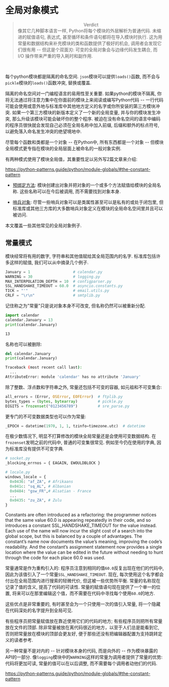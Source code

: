 # 全局对象模式

> <center>Verdict</center>
> 像其它几种脚本语言一样, Python将每个模块的外层解析为普通代码. 未缩进的赋值语句, 表达式, 甚至循环和条件语句都将在导入模块时执行. 这为用常量和数据结构来补充模块的类和函数提供了极好的机会, 调用者会发现它们很有用 -- 但这是个双面刃: 可变的全局对象会与边缘代码发生耦合, 而 I/O 操作带来严重的导入耗时和副作用.
<br>

每个python模块都是隔离的命名空间. `json`模块可以提供`loads()`函数, 而不会与`pickle`模块的`loads()`函数冲突, 替换或覆盖.

隔离的命名空间对一门编程语言的易用性至关重要. 如果python的模块不隔离, 你将无法通过将注意力集中在你面前的模块上来阅读或编写Python代码 -- 一行代码可能会使用或意外地与标准库中其他地方定义的名字或你所安装的第三方模块冲突. 如果一个第三方模块的新版本定义了一个新的全局变量, 并与你的模块发生冲突, 那么升级该模块可能会破坏你的整个程序. 被迫在没有命名空间的语言中编码的程序员很快就会发现自己必须在全局名称中加入前缀, 后缀和额外的标点符号, 以避免落入命名发生冲突的绝望境地中.

尽管每个函数和类都是一个对象 -- 在Python中, 所有东西都是一个对象 -- 但模块全局模式更专指在模块的全局层面上被命名的一般对象实例.

有两种模式使用了模块全局值，其重要性足以另外写2篇文章来介绍:

https://python-patterns.guide/python/module-globals/#the-constant-pattern

* [预绑定方法](https://python-patterns.guide/python/prebound-methods/): 模块创建出对象并把对象的一个或多个方法赋值给模块的全局名称. 这些名称可以在今后被调用, 而不需要找到对象本身.

* [哨兵对象](https://python-patterns.guide/python/sentinel-object/): 尽管一些哨兵对象可以是类属性甚至可以是私有的或处于闭包里, 但标准库或其他三方库的大多数哨兵对象定义在模块的全局命名空间里并且可以被访问.

本文覆盖一些其他常见的全局对象例子.

## 常量模式

模块经常将有用的数字, 字符串和其他值赋给其全局范围内的名字. 标准库包括许多这样的赋值, 我们可以从中摘录几个例子.

```python
January = 1                   # calendar.py
WARNING = 30                  # logging.py
MAX_INTERPOLATION_DEPTH = 10  # configparser.py
SSL_HANDSHAKE_TIMEOUT = 60.0  # asyncio.constants.py
TICK = "'"                    # email.utils.py
CRLF = "\r\n"                 # smtplib.py
```

记住称之为"常量"只是说对象本身不可改变, 但名称仍然可以被重新分配.

```python
import calendar
calendar.January = 13
print(calendar.January)
```
```bash
13
```
名称也可以被删除:
```python
del calendar.January
print(calendar.January)
```
```bash
Traceback (most recent call last):
  ...
AttributeError: module 'calendar' has no attribute 'January'
```
除了整数、浮点数和字符串之外, 常量还包括不可变的容器, 如元祖和不可变集合:
```python
all_errors = (Error, OSError, EOFError)  # ftplib.py
bytes_types = (bytes, bytearray)         # pickle.py
DIGITS = frozenset("0123456789")         # sre_parse.py
```
更专门的不可变数据类型也可以作为常量:
```python
_EPOCH = datetime(1970, 1, 1, tzinfo=timezone.utc)  # datetime
```
在极少数情况下, 明显不打算修改的模块全局常量还是会使用可变数据结构. 在`frozenset`发明之前的代码中, 普通的可变集很常见. 例如至今仍在使用的字典, 因为标准库没有提供不可变字典.
```python
# socket.py
_blocking_errnos = { EAGAIN, EWOULDBLOCK }
```
```python
# locale.py
windows_locale = {
  0x0436: "af_ZA", # Afrikaans
  0x041c: "sq_AL", # Albanian
  0x0484: "gsw_FR",# Alsatian - France
  ...
  0x0435: "zu_ZA", # Zulu
}
```
Constants are often introduced as a refactoring: the programmer notices that the same value 60.0 is appearing repeatedly in their code, and so introduces a constant SSL_HANDSHAKE_TIMEOUT for the value instead. Each use of the name will now incur the slight cost of a search into the global scope, but this is balanced by a couple of advantages. The constant’s name now documents the value’s meaning, improving the code’s readability. And the constant’s assignment statement now provides a single location where the value can be edited in the future without needing to hunt through the code for each place 60.0 was used.

常量通常是作为重构引入的: 程序员注意到相同的值`60.0`反复出现在他们的代码中, 因此为该值引入了一个常量`SSL_HANDSHAKE_TIMEOUT`. 现在, 每次使用这个名字都会付出在全局范围内进行搜索的轻微代价, 但这被一些优势所平衡. 常量的名称现在记录了值的含义, 提高了代码的可读性. 常量的赋值语句现在提供了一个单一的位置, 将来可以在那里编辑这个值，而不需要在代码中寻找每个使用`60.0`的地方.

这些优点是非常重要的, 有时甚至会为一个只使用一次的值引入常量, 将一个隐藏在代码深处的名字提升到全局可见.

有些程序员把常量赋值放在靠近使用它们的代码的地方; 有些程序员则把所有常量放在文件的顶部. 除非常量被放在离代码很近的地方，以至于人们总是能看到它, 否则把常量放在模块的顶部会更友好, 便于那些还没有把编辑器配置为支持跳转定义的读者参考.

另一种常量不是对内的 -- 针对模块本身的代码, 而是向外的 -- 作为模块暴露的API的一部分. 像`logging`模块中的`WARNING`这样的常量为调用者提供了常量的优势: 代码将更加可读, 常量的值可以在以后调整, 而不需要每个调用者动他们的代码.


https://python-patterns.guide/python/module-globals/#the-constant-pattern

